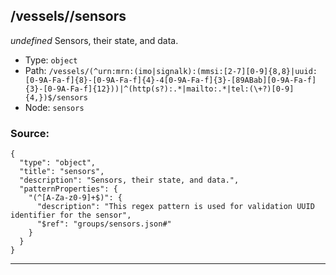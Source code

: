 ## /vessels/<RegExp>/sensors

*undefined*
Sensors, their state, and data.

* Type: `object`
* Path: `/vessels/(^urn:mrn:(imo|signalk):(mmsi:[2-7][0-9]{8,8}|uuid:[0-9A-Fa-f]{8}-[0-9A-Fa-f]{4}-4[0-9A-Fa-f]{3}-[89ABab][0-9A-Fa-f]{3}-[0-9A-Fa-f]{12}))|^(http(s?):.*|mailto:.*|tel:(\+?)[0-9]{4,})$/sensors`
* Node: `sensors`

### Source:
```
{
  "type": "object",
  "title": "sensors",
  "description": "Sensors, their state, and data.",
  "patternProperties": {
    "(^[A-Za-z0-9]+$)": {
      "description": "This regex pattern is used for validation UUID identifier for the sensor",
      "$ref": "groups/sensors.json#"
    }
  }
}
```

---
